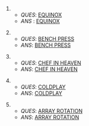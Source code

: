 1) *  *QUES*: [EQUINOX](https://www.codechef.com/LTIME95C/problems/EQUINOX)
   *  *ANS* : [EQUINOX](/C++/equinox.cpp)
>>   
>>  
2) *  *QUES*: [BENCH PRESS](https://www.codechef.com/LTIME95C/problems/BENCHP)
   *  *ANS*:  [BENCH PRESS](/C++/benchp.cpp)
>>
>>
3) *  *QUES*: [CHEF IN HEAVEN](https://www.codechef.com/LTIME95C/problems/CCHEAVEN)
   *  *ANS*:  [CHEF IN HEAVEN](/C++/ccheaven.cpp)
>>
>>
4) *  *QUES*: [COLDPLAY](https://www.codechef.com/LTIME95C/problems/SLOOP)
   *  *ANS*:  [COLDPLAY](/C++/coldplay.cpp)
>>
>>
5) *  *QUES*: [ARRAY ROTATION](https://www.codechef.com/problems/ARRROT)
   *  *ANS*:  [ARRAY ROTATION](/C++/array_rot.cpp)
